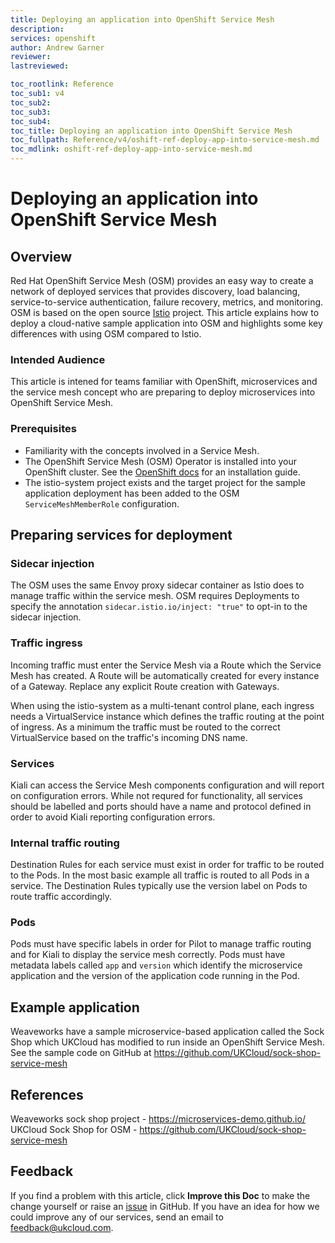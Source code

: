 ```yaml
---
title: Deploying an application into OpenShift Service Mesh
description:
services: openshift
author: Andrew Garner
reviewer:
lastreviewed:

toc_rootlink: Reference
toc_sub1: v4
toc_sub2:
toc_sub3:
toc_sub4:
toc_title: Deploying an application into OpenShift Service Mesh
toc_fullpath: Reference/v4/oshift-ref-deploy-app-into-service-mesh.md
toc_mdlink: oshift-ref-deploy-app-into-service-mesh.md
---
```


# Deploying an application into OpenShift Service Mesh

## Overview

Red Hat OpenShift Service Mesh (OSM) provides an easy way to create a network of deployed services that provides discovery, load balancing, service-to-service authentication, failure recovery, metrics, and monitoring. OSM is based on the open source [Istio](https://istio.io/) project. This article explains how to deploy a cloud-native sample application into OSM and highlights some key differences with using OSM compared to Istio.

### Intended Audience

This article is intened for teams familiar with OpenShift, microservices and the service mesh concept who are preparing to deploy microservices into OpenShift Service Mesh.

### Prerequisites

* Familiarity with the concepts involved in a Service Mesh.
* The OpenShift Service Mesh (OSM) Operator is installed into your OpenShift cluster. See the [OpenShift docs](https://docs.openshift.com/container-platform/4.5/service_mesh/service_mesh_install/preparing-ossm-installation.html) for an installation guide.
* The istio-system project exists and the target project for the sample application deployment has been added to the OSM `ServiceMeshMemberRole` configuration.

## Preparing services for deployment

### Sidecar injection

The OSM uses the same Envoy proxy sidecar container as Istio does to manage traffic within the service mesh. OSM requires Deployments to specify the annotation `sidecar.istio.io/inject: "true"` to opt-in to the sidecar injection.

### Traffic ingress

Incoming traffic must enter the Service Mesh via a Route which the Service Mesh has created. A Route will be automatically created for every instance of a Gateway. Replace any explicit Route creation with Gateways.

When using the istio-system as a multi-tenant control plane, each ingress needs a VirtualService instance which defines the traffic routing at the point of ingress. As a minimum the traffic must be routed to the correct VirtualService based on the traffic's incoming DNS name.

### Services

Kiali can access the Service Mesh components configuration and will report on configuration errors. While not requred for functionality, all services should be labelled and ports should have a name and protocol defined in order to avoid Kiali reporting configuration errors.

### Internal traffic routing

Destination Rules for each service must exist in order for traffic to be routed to the Pods. In the most basic example all traffic is routed to all Pods in a service. The Destination Rules typically use the version label on Pods to route traffic accordingly.

### Pods

Pods must have specific labels in order for Pilot to manage traffic routing and for Kiali to display the service mesh correctly. Pods must have metadata labels called `app` and `version` which identify the microservice application and the version of the application code running in the Pod.

## Example application

Weaveworks have a sample microservice-based application called the Sock Shop which UKCloud has modified to run inside an OpenShift Service Mesh. See the sample code on GitHub at https://github.com/UKCloud/sock-shop-service-mesh

## References

Weaveworks sock shop project - https://microservices-demo.github.io/
UKCloud Sock Shop for OSM - https://github.com/UKCloud/sock-shop-service-mesh

## Feedback

If you find a problem with this article, click **Improve this Doc** to make the change yourself or raise an [issue](https://github.com/UKCloud/documentation/issues) in GitHub. If you have an idea for how we could improve any of our services, send an email to <feedback@ukcloud.com>.
